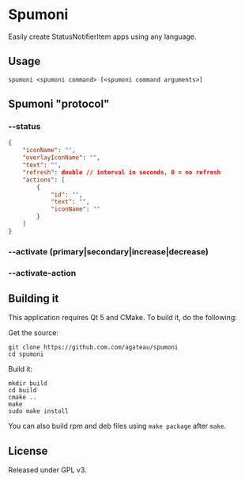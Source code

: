 # Spumoni

Easily create StatusNotifierItem apps using any language.

## Usage

    spumoni <spumoni command> [<spumoni command arguments>]

## Spumoni "protocol"

### --status

```json
{
    "iconName": "",
    "overlayIconName": "",
    "text": "",
    "refresh": double // interval in seconds, 0 = no refresh
    "actions": [
        {
            "id": "",
            "text": "",
            "iconName": ""
        }
    ]
}
```

### --activate (primary|secondary|increase|decrease)

### --activate-action <id>

## Building it

This application requires Qt 5 and CMake. To build it, do the following:

Get the source:

    git clone https://github.com.com/agateau/spumoni
    cd spumoni

Build it:

    mkdir build
    cd build
    cmake ..
    make
    sudo make install

You can also build rpm and deb files using `make package` after `make`.


## License

Released under GPL v3.
